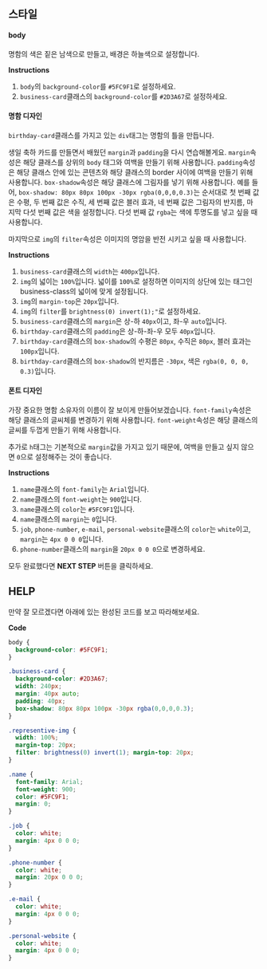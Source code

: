 ## 스타일
#### body 

명함의 색은 짙은 남색으로 만들고, 배경은 하늘색으로 설정합니다. 

**Instructions**
1. `body`의 `background-color`를 `#5FC9F1`로 설정하세요.
1. `business-card`클래스의 `background-color`를 `#2D3A67`로 설정하세요. 

#### 명함 디자인

`birthday-card`클래스를 가지고 있는 `div`태그는 명함의 틀을 만듭니다.

생일 축하 카드를 만들면서 배웠던 `margin`과 `padding`을 다시 연습해볼게요.
`margin`속성은 해당 클래스를 상위의 `body` 태그와 여백을 만들기 위해 사용합니다. 
`padding`속성은 해당 클래스 안에 있는 콘텐츠와 해당 클래스의 border 사이에 여백을 만들기 위해 사용합니다.
`box-shadow`속성은 해당 클래스에 그림자를 넣기 위해 사용합니다. 
예를 들어, `box-shadow: 80px 80px 100px -30px rgba(0,0,0,0.3)`는 순서대로 첫 번째 값은 수평, 두 번째 값은 수직, 세 번째 값은 블러 효과, 네 번째 값은 그림자의 반지름, 마지막 다섯 번째 값은 색을 설정합니다.
다섯 번째 값 `rgba`는 색에 투명도를 넣고 싶을 때 사용합니다.

마지막으로 `img`의 `filter`속성은 이미지의 명암을 반전 시키고 싶을 때 사용합니다. 

**Instructions**
1. `business-card`클래스의 `width`는 `400px`입니다.  
1. `img`의 넓이는 `100%`입니다. 넓이를 `100%`로 설정하면 이미지의 상단에 있는 태그인 business-class의 넓이에 맞게 설정됩니다.  
1. `img`의 `margin-top`은 `20px`입니다. 
1. `img`의 `filter`를 `brightness(0) invert(1);"`로 설정하세요.
1. `business-card`클래스의 `margin`은 상-하 `40px`이고, 좌-우 `auto`입니다. 
1. `birthday-card`클래스의 `padding`은 상-하-좌-우 모두 `40px`입니다. 
1. `birthday-card`클래스의 `box-shadow`의 수평은 `80px`, 수직은 `80px`, 블러 효과는 `100px`입니다.
1. `birthday-card`클래스의 `box-shadow`의 반지름은 `-30px`, 색은 `rgba(0, 0, 0, 0.3)`입니다. 


#### 폰트 디자인

가장 중요한 명함 소유자의 이름이 잘 보이게 만들어보겠습니다. 
`font-family`속성은 해당 클래스의 글씨체를 변경하기 위해 사용합니다. 
`font-weight`속성은 해당 클래스의 글씨를 두껍게 만들기 위해 사용합니다.

추가로 `h`태그는 기본적으로 `margin`값을 가지고 있기 때문에, 여백을 만들고 싶지 않으면 `0`으로 설정해주는 것이 좋습니다.  

**Instructions**
1. `name`클래스의 `font-family`는 `Arial`입니다.
1. `name`클래스의 `font-weight`는 `900`입니다.  
1. `name`클래스의 `color`는 `#5FC9F1`입니다.
1. `name`클래스의 `margin`는 `0`입니다.
1. `job`, `phone-number`, `e-mail`, `personal-website`클래스의 `color`는 `white`이고, `margin`는 `4px 0 0 0`입니다.
1. `phone-number`클래스의 `margin`을 `20px 0 0 0`으로 변경하세요. 

모두 완료했다면 **NEXT STEP** 버튼을 클릭하세요.
 

## HELP 
만약 잘 모르겠다면 아래에 있는 완성된 코드를 보고 따라해보세요. 

**Code**
```css
body {
  background-color: #5FC9F1;
}

.business-card {
  background-color: #2D3A67;
  width: 240px;
  margin: 40px auto; 
  padding: 40px;
  box-shadow: 80px 80px 100px -30px rgba(0,0,0,0.3); 
}

.representive-img {
  width: 100%;
  margin-top: 20px;
  filter: brightness(0) invert(1); margin-top: 20px;
}

.name {
  font-family: Arial;
  font-weight: 900;
  color: #5FC9F1;
  margin: 0;  
}

.job {
  color: white;
  margin: 4px 0 0 0;
}

.phone-number {
  color: white;
  margin: 20px 0 0 0;
}

.e-mail {
  color: white;
  margin: 4px 0 0 0;
}

.personal-website {
  color: white;
  margin: 4px 0 0 0;
}
``` 
